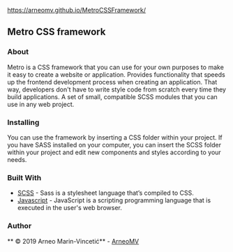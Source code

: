 https://arneomv.github.io/MetroCSSFramework/

## Metro CSS framework

### About
Metro is a CSS framework that you can use for your own purposes to make it easy to create a website or application. Provides functionality that speeds up the frontend development process when creating an application. That way, developers don't have to write style code from scratch every time they build applications. A set of small, compatible SCSS modules that you can use in any web project.

### Installing
You can use the framework by inserting a CSS folder within your project. If you have SASS installed on your computer, you can insert the SCSS folder within your project and edit new components and styles according to your needs.

### Built With

* [SCSS](https://sass-lang.com/) - Sass is a stylesheet language that’s compiled to CSS.
* [Javascript](https://devdocs.io/javascript/) - JavaScript is a scripting programming language that is executed in the user's web browser.

### Author

** © 2019 Arneo Marin-Vincetić** - [ArneoMV](https://github.com/ArneoMV)


